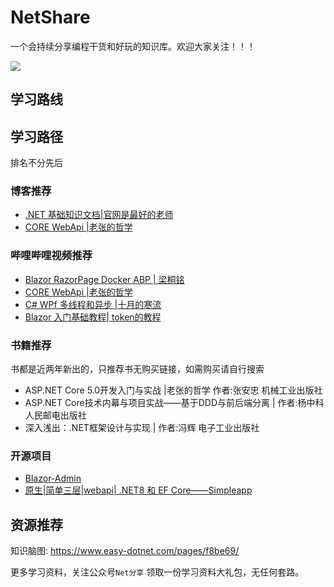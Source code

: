# NetShare
 
一个会持续分享编程干货和好玩的知识库。欢迎大家关注！！！


![](/images/netfenxiang.png)

##  学习路线



##  学习路径

排名不分先后 

### 博客推荐
- [.NET 基础知识文档|官网是最好的老师](https://learn.microsoft.com/zh-cn/dotnet/fundamentals/)
- [CORE WebApi |老张的哲学](https://www.cnblogs.com/laozhang-is-phi/p/9495618.html)

### 哔哩哔哩视频推荐
- [Blazor RazorPage  Docker ABP  | 梁桐铭 ](https://space.bilibili.com/2954671) 
- [CORE WebApi |老张的哲学](https://www.cnblogs.com/laozhang-is-phi/p/9495618.html)
- [C# WPf 多线程和异步 |十月的寒流 ](https://space.bilibili.com/600592/channel/series)
- [Blazor 入门基础教程| token的教程 ](https://www.bilibili.com/video/BV1bD4y1n7qj) 



### 书籍推荐

书都是近两年新出的，只推荐书无购买链接，如需购买请自行搜索

- ASP.NET Core 5.0开发入门与实战 |老张的哲学 作者:张安忠  机械工业出版社
- ASP.NET Core技术内幕与项目实战——基于DDD与前后端分离 | 作者:杨中科  人民邮电出版社
- 深入浅出：.NET框架设计与实现 | 作者:冯辉  电子工业出版社

### 开源项目

 - [Blazor-Admin](https://github.com/BlazorAdmin/Blazor-Admin)
 - [原生|简单三层|webapi| .NET8 和 EF Core——Simpleapp](https://gitee.com/lisheng741/simpleapp)


##  资源推荐
 知识脑图:  https://www.easy-dotnet.com/pages/f8be69/

更多学习资料，关注公众号`Net分享` 领取一份学习资料大礼包，无任何套路。

 

